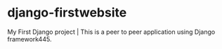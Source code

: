 # django-firstwebsite
My First Django project | 
This is a peer to peer application using Django framework445.

